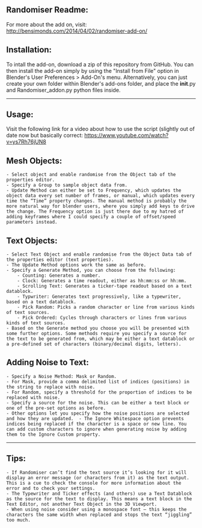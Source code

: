 Randomiser Readme:
------------------------------

For more about the add on, visit: http://bensimonds.com/2014/04/02/randomiser-add-on/

Installation:
----------------
To intall the add-on, download a zip of this repository from GitHub. You can then install the add-on simply by using the "Install from File" option in Blender's User Preferences > Add-On's menu. Alternatively, you can just create your own folder within Blender's add-ons folder, and place the __init__.py and Randomiser_addon.py python files inside.


----------
Usage:
----------

Visit the following link for a video about how to use the script (slightly out of date now but basically correct:
https://www.youtube.com/watch?v=ys7Rh76jUN8

Mesh Objects:
-------------------

	- Select object and enable randomise from the Object tab of the properties editor.
	- Specify a Group to sample object data from.
	- Update Method can either be set to Frequency, which updates the object data every set number of frames, or manual, which updates every time the “Time” property changes. The manual method is probably the more natural way for blender users, where you simply add keys to drive the change. The Frequency option is just there due to my hatred of adding keyframes where I could specify a couple of offset/speed parameters instead.

Text Objects:
-----------------
	- Select Text Object and enable randomise from the Object Data tab of the properties editor (text properties).
	- The Update Method options work the same as before.
	- Specify a Generate Method, you can choose from the following:
		- Counting: Generates a number.
		- Clock: Generates a time readout, either as hh:mm:ss or hh:mm.
		- Scrolling Text: Generates a ticker-tape readout based on a text datablock.
		- Typwriter: Generates text progressively, like a typewriter, based on a text datablock.
		- Pick Random: Picks a random character or line from various kinds of text sources.
		- Pick Ordered: Cycles through characters or lines from various kinds of text sources.
	- Based on the Generate method you choose you will be presented with some further options. Some methods require you specify a source for the text to be generated from, which may be either a text datablock or a pre-defined set of characters (binary/decimal digits, letters).

Adding Noise to Text:
-----------------------------
	- Specify a Noise Method: Mask or Random.
	- For Mask, provide a comma delimited list of indices (positions) in the string to replace with noise.
	- For Random, specify a threshold for the proportion of indices to be replaced with noise.
	- Specify a source for the noise. This can be either a text block or one of the pre-set options as before.
	- Other options let you specify how the noise positions are selected and how they are updated. 	- The Ignore Whitespace option prevents indices being replaced if the character is a space or new line. You can add custom characters to ignore when generating noise by adding them to the Ignore Custom property.

-------
Tips:
-------

	- If Randomiser can’t find the text source it’s looking for it will display an error message (or characters from it) as the text output. This is a cue to check the console for more information about the error and to check your settings.
	- The Typewriter and Ticker effects (and others) use a Text Datablock as the source for the text to display. This means a text block in the Text Editor, not another Text Object in the 3D Viewport.
	- When using noise consider using a monospace font – this keeps the characters the same width when replaced and stops the text “jiggling” too much.